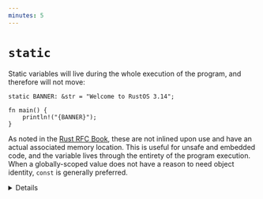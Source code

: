 ```yaml
---
minutes: 5
---
```


# `static`

Static variables will live during the whole execution of the program, and
therefore will not move:

```rust,editable
static BANNER: &str = "Welcome to RustOS 3.14";

fn main() {
    println!("{BANNER}");
}
```

As noted in the [Rust RFC Book][1], these are not inlined upon use and have an
actual associated memory location. This is useful for unsafe and embedded code,
and the variable lives through the entirety of the program execution. When a
globally-scoped value does not have a reason to need object identity, `const` is
generally preferred.

<details>

- `static` is similar to mutable global variables in C++.
- `static` provides object identity: an address in memory and state as required
  by types with interior mutability such as `Mutex<T>`.

# More to Explore

Because `static` variables are accessible from any thread, they must be `Sync`.
Interior mutability is possible through a
[`Mutex`](https://doc.rust-lang.org/std/sync/struct.Mutex.html), atomic or
similar.

It is common to use `OnceLock` in a static as a way to support initialization on
first use. `OnceCell` is not `Sync` and thus cannot be used in this context.

Thread-local data can be created with the macro `std::thread_local`.

</details>

[1]: https://rust-lang.github.io/rfcs/0246-const-vs-static.html

